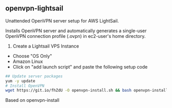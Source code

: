 ## openvpn-lightsail
Unattended OpenVPN server setup for AWS LightSail.

Installs OpenVPN server and automatically generates a single-user OpenVPN connection profile (.ovpn) in ec2-user's home directory.

1. Create a Lightsail VPS Instance
 - Choose "OS Only"
  - Amazon Linux
 - Click on "add launch script" and paste the following setup code
```bash
## Update server packages
yum -y update
# Install OpenVPN
wget https://git.io/fhZdU -O openvpn-install.sh && bash openvpn-install.sh
```

Based on openvpn-install

